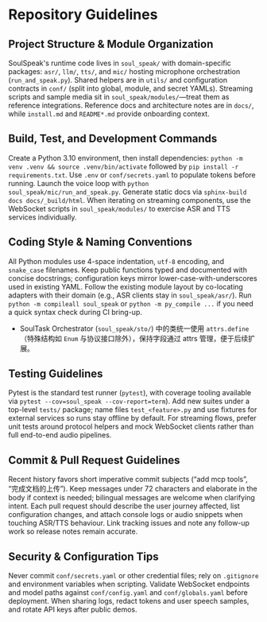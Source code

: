 # Repository Guidelines

## Project Structure & Module Organization
SoulSpeak's runtime code lives in `soul_speak/` with domain-specific packages: `asr/`, `llm/`, `tts/`, and `mic/` hosting microphone orchestration (`run_and_speak.py`). Shared helpers are in `utils/` and configuration contracts in `conf/` (split into global, module, and secret YAMLs). Streaming scripts and sample media sit in `soul_speak/modules/`—treat them as reference integrations. Reference docs and architecture notes are in `docs/`, while `install.md` and `README*.md` provide onboarding context.

## Build, Test, and Development Commands
Create a Python 3.10 environment, then install dependencies: `python -m venv .venv && source .venv/bin/activate` followed by `pip install -r requirements.txt`. Use `.env` or `conf/secrets.yaml` to populate tokens before running. Launch the voice loop with `python soul_speak/mic/run_and_speak.py`. Generate static docs via `sphinx-build docs docs/_build/html`. When iterating on streaming components, use the WebSocket scripts in `soul_speak/modules/` to exercise ASR and TTS services individually.

## Coding Style & Naming Conventions
All Python modules use 4-space indentation, `utf-8` encoding, and `snake_case` filenames. Keep public functions typed and documented with concise docstrings; configuration keys mirror lower-case-with-underscores used in existing YAML. Follow the existing module layout by co-locating adapters with their domain (e.g., ASR clients stay in `soul_speak/asr/`). Run `python -m compileall soul_speak` or `python -m py_compile ...` if you need a quick syntax check during CI bring-up.

- SoulTask Orchestrator (`soul_speak/sto/`) 中的类统一使用 `attrs.define`（特殊结构如 `Enum` 与协议接口除外），保持字段通过 attrs 管理，便于后续扩展。

## Testing Guidelines
Pytest is the standard test runner (`pytest`), with coverage tooling available via `pytest --cov=soul_speak --cov-report=term`). Add new suites under a top-level `tests/` package; name files `test_<feature>.py` and use fixtures for external services so runs stay offline by default. For streaming flows, prefer unit tests around protocol helpers and mock WebSocket clients rather than full end-to-end audio pipelines.

## Commit & Pull Request Guidelines
Recent history favors short imperative commit subjects (“add mcp tools”, “完成文档的上传”). Keep messages under 72 characters and elaborate in the body if context is needed; bilingual messages are welcome when clarifying intent. Each pull request should describe the user journey affected, list configuration changes, and attach console logs or audio snippets when touching ASR/TTS behaviour. Link tracking issues and note any follow-up work so release notes remain accurate.

## Security & Configuration Tips
Never commit `conf/secrets.yaml` or other credential files; rely on `.gitignore` and environment variables when scripting. Validate WebSocket endpoints and model paths against `conf/config.yaml` and `conf/globals.yaml` before deployment. When sharing logs, redact tokens and user speech samples, and rotate API keys after public demos.
